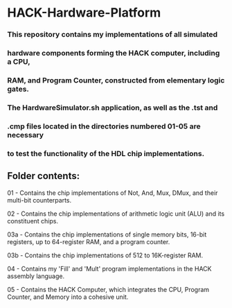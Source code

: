 # HACK-Hardware-Platform

### This repository contains my implementations of all simulated 
### hardware components forming the HACK computer, including a CPU, 
### RAM, and Program Counter, constructed from elementary logic gates.

### The HardwareSimulator.sh application, as well as the .tst and
### .cmp files located in the directories numbered 01-05 are necessary
### to test the functionality of the HDL chip implementations.

## Folder contents:
01 - Contains the chip implementations of Not, And, Mux, DMux, and their multi-bit counterparts.

02 - Contains the chip implementations of arithmetic logic unit (ALU) and its constituent chips.

03a - Contains the chip implementations of single memory bits, 16-bit registers, up to 64-register RAM, and a program counter.

03b - Contains the chip implementations of 512 to 16K-register RAM.

04 - Contains my 'Fill' and 'Mult' program implementations in the HACK assembly language.

05 - Contains the HACK Computer, which integrates the CPU, Program Counter, and Memory into a cohesive unit.

